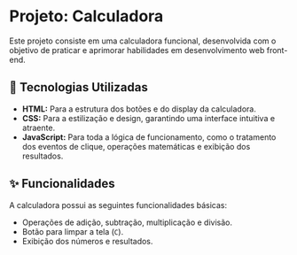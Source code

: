 # Projeto: Calculadora

Este projeto consiste em uma calculadora funcional, desenvolvida com o objetivo de praticar e aprimorar habilidades em desenvolvimento web front-end.

## 🚀 Tecnologias Utilizadas

* **HTML:** Para a estrutura dos botões e do display da calculadora.
* **CSS:** Para a estilização e design, garantindo uma interface intuitiva e atraente.
* **JavaScript:** Para toda a lógica de funcionamento, como o tratamento dos eventos de clique, operações matemáticas e exibição dos resultados.

## ✨ Funcionalidades

A calculadora possui as seguintes funcionalidades básicas:

* Operações de adição, subtração, multiplicação e divisão.
* Botão para limpar a tela (`C`).
* Exibição dos números e resultados.
